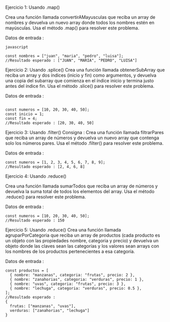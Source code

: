 Ejercicio 1: Usando .map()

Crea una función llamada convertirAMayusculas que reciba un array de nombres y devuelva un nuevo array donde todos los nombres estén en mayúsculas. Usa el método .map() para resolver este problema.

Datos de entrada :
```
javascript

const nombres = ["juan", "maria", "pedro", "luisa"];
//Resultado esperado : ["JUAN", "MARIA", "PEDRO", "LUISA"]
````






Ejercicio 2: Usando .splice()
Crea una función llamada obtenerSubArray que reciba un array y dos índices (inicio y fin) como argumentos, y devuelva una copia del subarray que comienza en el índice inicio y termina justo antes del índice fin. Usa el método .slice() para resolver este problema.

Datos de entrada :
```

const numeros = [10, 20, 30, 40, 50];
const inicio = 1;
const fin = 4;
//Resultado esperado : [20, 30, 40, 50]

```


Ejercicio 3: Usando .filter()
Consigna :
Crea una función llamada filtrarPares que reciba un array de números y devuelva un nuevo array que contenga solo los números pares. Usa el método .filter() para resolver este problema.

Datos de entrada :

```
const numeros = [1, 2, 3, 4, 5, 6, 7, 8, 9];
//Resultado esperado : [2, 4, 6, 8]
```
Ejercicio 4: Usando .reduce()

Crea una función llamada sumarTodos que reciba un array de números y devuelva la suma total de todos los elementos del array. Usa el método .reduce() para resolver este problema.

Datos de entrada :

```
const numeros = [10, 20, 30, 40, 50];
//Resultado esperado : 150

```

Ejercicio 5: Usando .reduce()
Crea una función llamada agruparPorCategoria que reciba un array de productos (cada producto es un objeto con las propiedades nombre, categoria y precio) y devuelva un objeto donde las claves sean las categorías y los valores sean arrays con los nombres de los productos pertenecientes a esa categoría.

Datos de entrada :

```
const productos = [
  { nombre: "manzanas", categoria: "frutas", precio: 2 },
  { nombre: "zanahorias", categoria: "verduras", precio: 1 },
  { nombre: "uvas", categoria: "frutas", precio: 3 },
  { nombre: "lechuga", categoria: "verduras", precio: 0.5 },
];
//Resultado esperado :
{
  frutas: ["manzanas", "uvas"],
  verduras: ["zanahorias", "lechuga"]
}
```